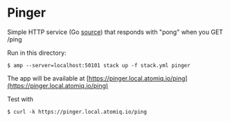 Pinger
======

Simple HTTP service (Go [source](https://github.com/subfuzion/docker-pinger)) that responds with "pong" when you GET /ping

Run in this directory:

    $ amp --server=localhost:50101 stack up -f stack.yml pinger

The app will be available at [https://pinger.local.atomiq.io/ping](https://pinger.local.atomiq.io/ping)

Test with

    $ curl -k https://pinger.local.atomiq.io/ping
    

